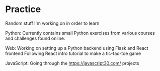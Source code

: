 # Practice
Random stuff I'm working on in order to learn

Python: Currently contains small Python exercises from various courses and challenges found online.

Web: Working on setting up a Python backend using Flask and React frontend
     Following React intro tutorial to make a tic-tac-toe game

JavaScript: Going through the https://javascript30.com/ projects